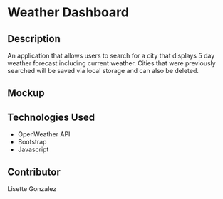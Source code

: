 # Weather Dashboard

## Description 
An application that allows users to search for a city that displays 5 day weather forecast including current weather. Cities that were previously searched will be saved via local storage and can also be deleted.


## Mockup

## Technologies Used

* OpenWeather API
* Bootstrap
* Javascript

## Contributor

Lisette Gonzalez